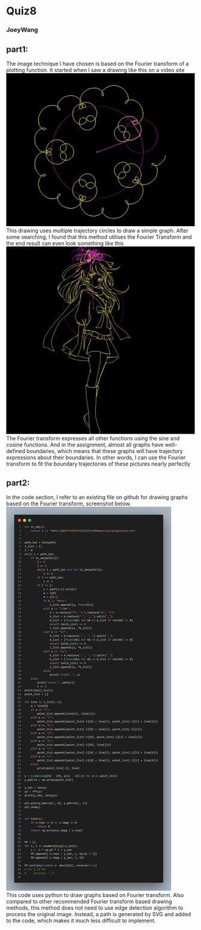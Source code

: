 # Quiz8
### JoeyWang
## part1:
The image technique I have chosen is based on the Fourier transform of a plotting function. It started when I saw a drawing like this on a video site</br>
![Fourier transform Image 1](Image/Img1.png)<br>
This drawing uses multiple trajectory circles to draw a simple graph. After some searching, I found that this method utilises the Fourier Transform and the end result can even look something like this<br>
![Fourier transform Image 2](Image/Img2.png)<br>
The Fourier transform expresses all other functions using the sine and cosine functions. And in the assignment, almost all graphs have well-defined boundaries, which means that these graphs will have trajectory expressions about their boundaries. In other words, I can use the Fourier transform to fit the boundary trajectories of these pictures nearly perfectly<br>

## part2:
In the code section, I refer to an existing file on github for drawing graphs based on the Fourier transform, screenshot below.<br>
![Code reference](Image/Img3.png)<br>
This code uses python to draw graphs based on Fourier transform. Also compared to other recommended Fourier transform based drawing methods, this method does not need to use edge detection algorithm to process the original image. Instead, a path is generated by SVG and added to the code, which makes it much less difficult to implement.<br>
